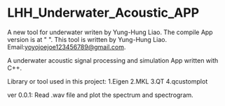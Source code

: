 # LHH_Underwater_Acoustic_APP
 A new tool for underwater writen by Yung-Hung Liao.
 The compile App version is at " ".
 This tool is written by Yung-Hung Liao.
 Email:yoyojoejoe123456789@gmail.com.

 A underwater acoustic signal processing and simulation App written with C++.

 Library or tool used in this project:
 1.Eigen
 2.MKL
 3.QT
 4.qcustomplot

ver 0.0.1: Read .wav file and plot the spectrum and spectrogram.
